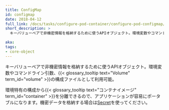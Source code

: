 ```yaml
---
title: ConfigMap
id: configmap
date: 2018-04-12
full_link: /docs/tasks/configure-pod-container/configure-pod-configmap/
short_description: >
  キーバリューペアで非機密情報を格納するために使うAPIオブジェクト。環境変数やコマンドライン引数、Volumeの構成ファイルとして利用可能。

aka: 
tags:
- core-object
---
```

 キーバリューペアで非機密情報を格納するために使うAPIオブジェクト。環境変数やコマンドライン引数、{{< glossary_tooltip text="Volume" term_id="volume" >}}の構成ファイルとして利用可能。

<!--more--> 

環境特有の構成から{{< glossary_tooltip text="コンテナイメージ" term_id="container" >}}を分離できるので、アプリケーションが容易にポータブルになります。機密データを格納する場合は[Secret](https://kubernetes.io/docs/concepts/configuration/secret/)を使ってください。
